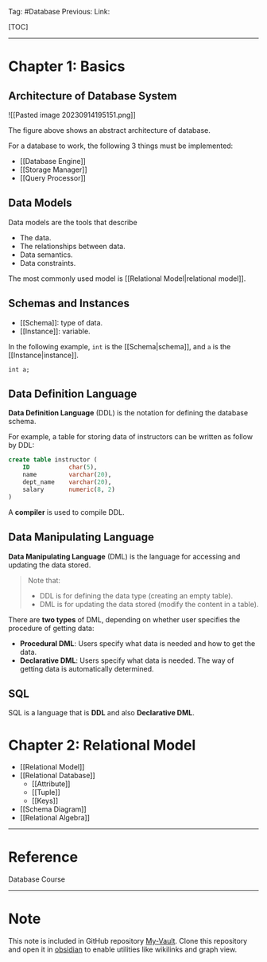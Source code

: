 Tag: #Database
Previous: 
Link: 

[TOC]

---

# Chapter 1: Basics

## Architecture of Database System

![[Pasted image 20230914195151.png]]

The figure above shows an abstract architecture of database.

For a database to work, the following 3 things must be implemented:

- [[Database Engine]]
- [[Storage Manager]]
- [[Query Processor]]

## Data Models

Data models are the tools that describe

- The data.
- The relationships between data.
- Data semantics.
- Data constraints.

The most commonly used model is [[Relational Model|relational model]].

## Schemas and Instances

- [[Schema]]: type of data.
- [[Instance]]: variable.

In the following example, `int` is the [[Schema|schema]], and `a` is the [[Instance|instance]].

```
int a;
```

## Data Definition Language

**Data Definition Language** (DDL) is the notation for defining the database schema.

For example, a table for storing data of instructors can be written as follow by DDL:

```sql
create table instructor (
    ID           char(5),
    name         varchar(20),
    dept_name    varchar(20),
    salary       numeric(8, 2)
)
```

A **compiler** is used to compile DDL.

## Data Manipulating Language

**Data Manipulating Language** (DML) is the language for accessing and updating the data stored.

> Note that:
> - DDL is for defining the data type (creating an empty table).
> - DML is for updating the data stored (modify the content in a table).

There are **two types** of DML, depending on whether user specifies the procedure of getting data:

- **Procedural DML**: Users specify what data is needed and how to get the data.
- **Declarative DML**: Users specify what data is needed. The way of getting data is automatically determined.

## SQL

SQL is a language that is **DDL** and also **Declarative DML**.

# Chapter 2: Relational Model

- [[Relational Model]]
- [[Relational Database]]
	- [[Attribute]]
	- [[Tuple]]
	- [[Keys]]
- [[Schema Diagram]]
- [[Relational Algebra]]

---

# Reference

Database Course

---

# Note

This note is included in GitHub repository [My-Vault](https://github.com/LittleD3092/My-Vault.git). Clone this repository and open it in [obsidian](https://obsidian.md/) to enable utilities like wikilinks and graph view.
